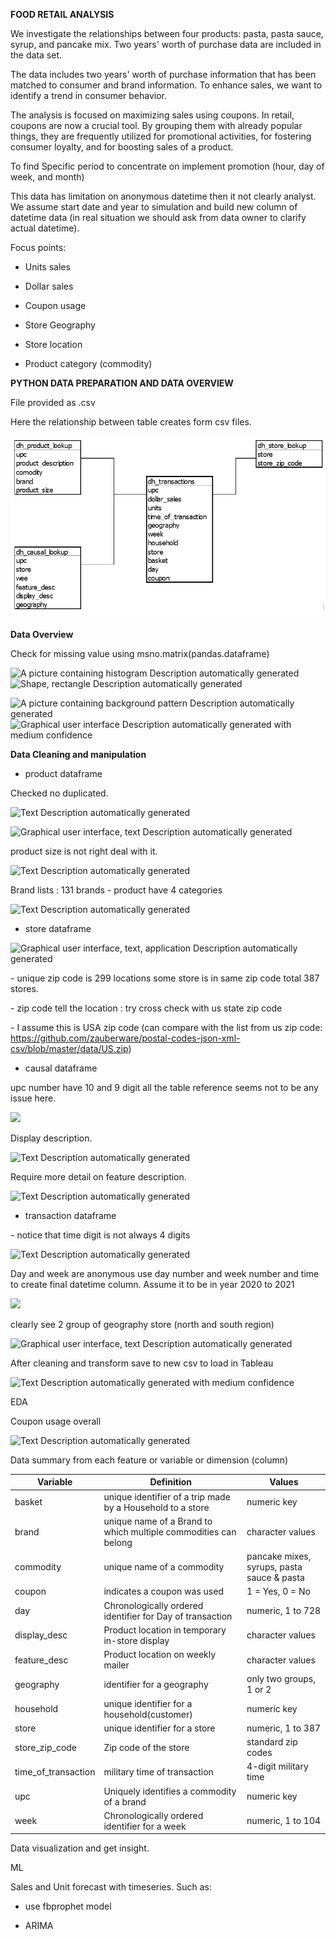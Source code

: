 **FOOD RETAIL ANALYSIS**

We investigate the relationships between four products: pasta, pasta
sauce, syrup, and pancake mix. Two years' worth of purchase data are
included in the data set.

The data includes two years' worth of purchase information that has been
matched to consumer and brand information. To enhance sales, we want to
identify a trend in consumer behavior.

The analysis is focused on maximizing sales using coupons. In retail,
coupons are now a crucial tool. By grouping them with already popular
things, they are frequently utilized for promotional activities, for
fostering consumer loyalty, and for boosting sales of a product.

To find Specific period to concentrate on implement promotion (hour, day
of week, and month)

This data has limitation on anonymous datetime then it not clearly
analyst. We assume start date and year to simulation and build new
column of datetime data (in real situation we should ask from data owner
to clarify actual datetime).

Focus points:

  - Units sales

  - Dollar sales

  - Coupon usage

  - Store Geography

  - Store location

  - Product category (commodity)

**PYTHON DATA PREPARATION AND DATA OVERVIEW**

File provided as .csv

Here the relationship between table creates form csv files.

![ERD 4 table](ERD.png)

**Data Overview**



Check for missing value using msno.matrix(pandas.dataframe)

![A picture containing histogram Description automatically
generated](media/image4.png) ![Shape, rectangle Description
automatically generated](media/image5.png)

![A picture containing background pattern Description automatically
generated](media/image6.png) ![Graphical user interface Description
automatically generated with medium confidence](media/image7.png)

**Data Cleaning and manipulation**

  - product dataframe

Checked no duplicated.

![Text Description automatically generated](media/image8.png)

![Graphical user interface, text Description automatically
generated](media/image9.png)

product size is not right deal with it.

![Text Description automatically generated](media/image10.png)

Brand lists : 131 brands - product have 4 categories

![Text Description automatically generated](media/image11.png)

  - store dataframe

![Graphical user interface, text, application Description automatically
generated](media/image12.png)

\- unique zip code is 299 locations some store is in same zip code total
387 stores.

\- zip code tell the location : try cross check with us state zip code

\- I assume this is USA zip code (can compare with the list from us zip
code:
<https://github.com/zauberware/postal-codes-json-xml-csv/blob/master/data/US.zip>)

  - causal dataframe

upc number have 10 and 9 digit all the table reference seems not to be
any issue here.

![](media/image13.png)

Display description.

![Text Description automatically generated](media/image14.png)

Require more detail on feature description.

![Text Description automatically generated](media/image15.png)

  - transaction dataframe

\- notice that time digit is not always 4 digits

![Text Description automatically generated](media/image16.png)

Day and week are anonymous use day number and week number and time to
create final datetime column. Assume it to be in year 2020 to 2021

![](media/image17.png)

clearly see 2 group of geography store (north and south region)

![Graphical user interface, text Description automatically
generated](media/image18.png)

After cleaning and transform save to new csv to load in Tableau

![Text Description automatically generated with medium
confidence](media/image19.png)

EDA

Coupon usage overall

![Text Description automatically generated](media/image20.png)

Data summary from each feature or variable or dimension (column)

| **Variable**          | **Definition**                                                  | **Values**                                 |
| --------------------- | --------------------------------------------------------------- | ------------------------------------------ |
| basket                | unique identifier of a trip made by a Household to a store      | numeric key                                |
| brand                 | unique name of a Brand to which multiple commodities can belong | character values                           |
| commodity             | unique name of a commodity                                      | pancake mixes, syrups, pasta sauce & pasta |
| coupon                | indicates a coupon was used                                     | 1 = Yes, 0 = No                            |
| day                   | Chronologically ordered identifier for Day of transaction       | numeric, 1 to 728                          |
| display\_desc         | Product location in temporary in-store display                  | character values                           |
| feature\_desc         | Product location on weekly mailer                               | character values                           |
| geography             | identifier for a geography                                      | only two groups, 1 or 2                    |
| household             | unique identifier for a household(customer)                     | numeric key                                |
| store                 | unique identifier for a store                                   | numeric, 1 to 387                          |
| store\_zip\_code      | Zip code of the store                                           | standard zip codes                         |
| time\_of\_transaction | military time of transaction                                    | 4-digit military time                      |
| upc                   | Uniquely identifies a commodity of a brand                      | numeric key                                |
| week                  | Chronologically ordered identifier for a week                   | numeric, 1 to 104                          |

Data visualization and get insight.

ML

Sales and Unit forecast with timeseries. Such as:

  - use fbprophet model

  - ARIMA
